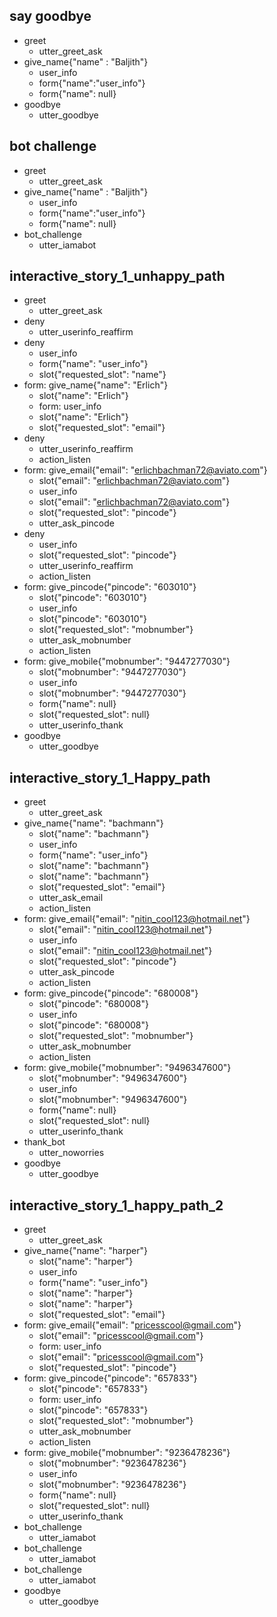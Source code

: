 
## say goodbye
* greet
  - utter_greet_ask
* give_name{"name" : "Baljith"}
  - user_info
  - form{"name":"user_info"}
  - form{"name": null}
* goodbye
  - utter_goodbye
  

## bot challenge
* greet
  - utter_greet_ask
* give_name{"name" : "Baljith"}
  - user_info
  - form{"name":"user_info"}
  - form{"name": null}
* bot_challenge
  - utter_iamabot



## interactive_story_1_unhappy_path
* greet
    - utter_greet_ask
* deny
    - utter_userinfo_reaffirm
* deny
    - user_info
    - form{"name": "user_info"}
    - slot{"requested_slot": "name"}
* form: give_name{"name": "Erlich"}
    - slot{"name": "Erlich"}
    - form: user_info
    - slot{"name": "Erlich"}
    - slot{"requested_slot": "email"}
* deny
    - utter_userinfo_reaffirm
    - action_listen
* form: give_email{"email": "erlichbachman72@aviato.com"}
    - slot{"email": "erlichbachman72@aviato.com"}
    - user_info
    - slot{"email": "erlichbachman72@aviato.com"}
    - slot{"requested_slot": "pincode"}
    - utter_ask_pincode
* deny
    - user_info
    - slot{"requested_slot": "pincode"}
    - utter_userinfo_reaffirm
    - action_listen
* form: give_pincode{"pincode": "603010"}
    - slot{"pincode": "603010"}
    - user_info
    - slot{"pincode": "603010"}
    - slot{"requested_slot": "mobnumber"}
    - utter_ask_mobnumber
    - action_listen
* form: give_mobile{"mobnumber": "9447277030"}
    - slot{"mobnumber": "9447277030"}
    - user_info
    - slot{"mobnumber": "9447277030"}
    - form{"name": null}
    - slot{"requested_slot": null}
    - utter_userinfo_thank
* goodbye
    - utter_goodbye

## interactive_story_1_Happy_path
* greet
    - utter_greet_ask
* give_name{"name": "bachmann"}
    - slot{"name": "bachmann"}
    - user_info
    - form{"name": "user_info"}
    - slot{"name": "bachmann"}
    - slot{"name": "bachmann"}
    - slot{"requested_slot": "email"}
    - utter_ask_email
    - action_listen
* form: give_email{"email": "nitin_cool123@hotmail.net"}
    - slot{"email": "nitin_cool123@hotmail.net"}
    - user_info
    - slot{"email": "nitin_cool123@hotmail.net"}
    - slot{"requested_slot": "pincode"}
    - utter_ask_pincode
    - action_listen
* form: give_pincode{"pincode": "680008"}
    - slot{"pincode": "680008"}
    - user_info
    - slot{"pincode": "680008"}
    - slot{"requested_slot": "mobnumber"}
    - utter_ask_mobnumber
    - action_listen
* form: give_mobile{"mobnumber": "9496347600"}
    - slot{"mobnumber": "9496347600"}
    - user_info
    - slot{"mobnumber": "9496347600"}
    - form{"name": null}
    - slot{"requested_slot": null}
    - utter_userinfo_thank
* thank_bot
    - utter_noworries
* goodbye
    - utter_goodbye

## interactive_story_1_happy_path_2
* greet
    - utter_greet_ask
* give_name{"name": "harper"}
    - slot{"name": "harper"}
    - user_info
    - form{"name": "user_info"}
    - slot{"name": "harper"}
    - slot{"name": "harper"}
    - slot{"requested_slot": "email"}
* form: give_email{"email": "pricesscool@gmail.com"}
    - slot{"email": "pricesscool@gmail.com"}
    - form: user_info
    - slot{"email": "pricesscool@gmail.com"}
    - slot{"requested_slot": "pincode"}
* form: give_pincode{"pincode": "657833"}
    - slot{"pincode": "657833"}
    - form: user_info
    - slot{"pincode": "657833"}
    - slot{"requested_slot": "mobnumber"}
    - utter_ask_mobnumber
    - action_listen
* form: give_mobile{"mobnumber": "9236478236"}
    - slot{"mobnumber": "9236478236"}
    - user_info
    - slot{"mobnumber": "9236478236"}
    - form{"name": null}
    - slot{"requested_slot": null}
    - utter_userinfo_thank
* bot_challenge
    - utter_iamabot
* bot_challenge
    - utter_iamabot
* bot_challenge
    - utter_iamabot
* goodbye
    - utter_goodbye